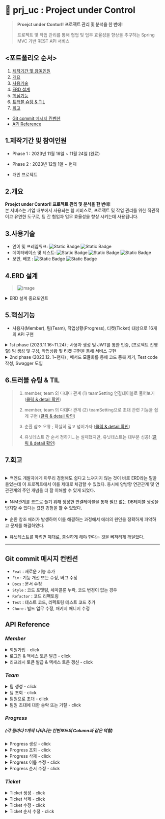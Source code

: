 # :pushpin: prj_uc : Project under Control
> **Proejct under Contorl! 프로젝트 관리 및 분석을 한 번에!**  
> 
> 프로젝트 및 작업 관리를 통해 협업 및 업무 효율성을 향상을 추구하는 Spring MVC 기반 REST API 서비스

## <포트폴리오 순서>
1. [제작기간 및 참여인원](#1제작기간-및-참여인원) 
2. [개요](#2개요)  
3. [사용기술](#3사용기술)  
4. [ERD 설계](#4erd-설계)
5. [핵심기능](#5핵심기능)
6. [트러블 슈팅 & TIL](#6트러블-슈팅--til)
7. [회고](#7회고)
  
- [Git commit 메시지 컨벤션](#Git-commit-메시지-컨벤션)
- [API Reference](#api-reference)
  
## 1.제작기간 및 참여인원
- Phase 1 : 2023년 11월 16일 ~ 11월 24일 (완료)
- Phase 2 : 2023년 12월  1일 ~ 현재
  
- 개인 프로젝트
  
## 2.개요
**Proejct under Contorl! 프로젝트 관리 및 분석을 한 번에!**  
본 서비스는 기업 내부에서 사용되는 웹 서비스로, 프로젝트 및 작업 관리를 위한 직관적이고 유연한 도구로, 팀 간 협업과 업무 효율성을 향상 시키는데 사용됩니다. <br/>
  
## 3.사용기술
- 언어 및 프레임워크: ![Static Badge](https://img.shields.io/badge/Java-17-F58232) ![Static Badge](https://img.shields.io/badge/Spring_boot-3.1.1-6CB52C)<br/>
- 데이터베이스 및 테스트: ![Static Badge](https://img.shields.io/badge/h2-2.1.214-1021FF) ![Static Badge](https://img.shields.io/badge/Spring_Data_JPA-3.1.1-80E96E) ![Static Badge](https://img.shields.io/badge/JUnit-5.9.3-3F9B61)<br/>
- 보안, 배포 : ![Static Badge](https://img.shields.io/badge/Spring_Security-6.1.1-80E96E) ![Static Badge](https://img.shields.io/badge/Gradle-8.1.1-02303A) <br/>
  
## 4.ERD 설계
> ![image](https://github.com/upqnu/prj_uc/assets/101033614/fdcfc301-b0a5-44c2-bd16-2b684f2e277f)
  
<details>
<summary>ERD 설계 중요포인트 </summary>

- Member, Team의 관계는 다수 Member가 다수 Team의 구성원이 될 수 있는 N : M이므로 → <u>TeamSetting 엔티티(중간테이블)</u>를 생성하여 Member, Team과의 연관관계를 N:1, M:1 로 설정  
  
- TeamSetting 엔티티는 enum 타입의 InviteStatus를 설정하여 팀과 관련된 사용자의 권한을 4가지로 설정하는 역할을 수행  
   - INVITING ; 팀을 생성한 사용자에게만 주어짐 (팀장 권한)  
   - RECEIVED ; 팀장이 보낸 팀으로의 초대를 받은 사용자  
   - ACCEPTED ; 초대를 수락하여 팀원이 된 사용자  
   - REFUSED ; 초대를 거절한 사용자  
  
 - 하나의 팀이 하나의 칸반보드를 가질 수 있음.  
   - 따라서 칸반보드는 Team 엔티티의 필드로만 설정 (사실상, 칸반보드 = 팀)  
  
 - 팀을 만드는 사용자가 해당 팀의 팀장이 됨.  
   - 팀장만이 팀에 속하는 진행상황(Progress, 칸반보드에서 column)을 생성할 수 있다  
  
</details>
  
## 5.핵심기능

- 사용자(Member), 팀(Team), 작업상황(Progress), 티켓(Ticket) 대상으로 16개의 API 구현
  
<details>
<summary>1st phase (2023.11.16~11.24) ; 사용자 생성 및 JWT를 통한 인증, (프로젝트 진행할) 팀 생성 및 구성, 작업상황 및 티켓 구현을 통해  서비스 구현</summary>

1. 사용자 회원가입 및 <u>**JWT**를 통한 사용자 인증</u> 구현
    - 사용자 로그인과 동시에 액세스 토큰 발급 후, API 요청 헤더에 담아 사용자 인증
    - 액세스 토큰 유효시간(30분) 만료 시, 토큰 타입을 “refresh”로 입력하여 유효기간이 1주일로 연장된 새로운 액세스 토큰 발급
  
  
2. 팀 생성, 팀원 초대를 통한 팀 구성
    - <u>**팀 생성**</u> ; Team 및 TeamSetting 엔티티를 통해 팀의 정보를 구성
        - Member, Team의 관계는 다수 Member가 다수 Team의 구성원이 될 수 있는 N : M이므로  → TeamSetting 엔티티를 생성하여 Member, Team과의 연관관계를 N : 1, M : 1 로 설정
            - 관계형 데이터베이스에서 Member, Team 테이블은 연결할 TeamSetting 테이블을 엔티티로 생성한다.
        - TeamSetting 엔티티는 enum 타입의 InviteStatus를 설정하여 팀과 관련된 사용자의 권한을 4가지로 설정하는 역할을 수행
            - INVITING ; 팀을 생성한 사용자에게만 주어짐 (팀장 권한)
            - RECEIVED ; 팀장이 보낸 팀으로의 초대를 받은 사용자
            - ACCEPTED ; 초대를 수락하여 팀원이 된 사용자
            - REFUSED ; 초대를 거절한 사용자
        - 팀 생성 과정 중 팀명 등의 기본 정보는 Team 타입으로 저장되지만, 해당 팀의 구성원 정보는 TeamSetting 타입으로 저장됨.  
    - <u>**팀원으로 초대 및 수락/거절**</u> ; TeamSetting의 InviteStatus 필드(enum타입) 값에 따라 팀원을 초대, 초대장 수신, 초대를 수락, 초대를 거절한 팀원의 상태를 구분. 따라서 초대와 관련된 DB테이블을 별도로 만들 필요가 없음.
        - 팀장만이 다른 사용자를 팀원으로 초대할 수 있음
            - TeamSetting에서 InviteStatus.INVITING인 사용자만 초대가 가능하도록 구현
        - 특정 사용자가 특정 팀으로의 초대에 대해 수락 또는 거절
            - TeamSetting에서 InviteStatus.RECEIVED인 사용자만 초대에 대해 수락 또는 거절을 할 수 있음
            - InviteStatus는 수락 시 ACCEPTED, 거절 시 REFUSED로 변경됨
        - (본 프로젝트는 REST API 구현하므로, InviteStatus에 따라 초대와 관련된 액션을 구현하는 것은 프런트엔드에서 처리 가능)
  
  
3. 진행상황(Progress) / 티켓 (Ticket) ; 생성, 조회, 수정, 삭제
    - 팀 내부에 생성할 수 있는 진행상황(Progress)는 칸반보드에서 column과 같은 역할
    - 진행상황 내부에 생성할 수 있는 티켓(Ticket)은 칸반보드에서의 개별작업과 같은 역할
    - 진행상황/티켓 생성과 동시에 순서가 정해지며, 순서는 변경이 가능
  
  
4. 서버 구동과 동시에 dummy data 생성
    - ApplicationRunner 인터페이스를 구현한 DummyDataLoader 클래스, dummy로 생성되어야 할 객체의 정보들을 입력한 DummyDataService 클래스를 통해 Member, Team, TeamSetting, Progress, Ticket의 dummy data가 각각 20, 4, 15, 2, 5개가 서버 구동과 동시에 생성됨
</details>

<details>
<summary>2nd phase (2023.12. 1~현재) ; 메서드 모듈화를 통해 코드 중복 제거, Test code 작성, Swagger 도입</summary>
  
1. 메서드 모듈화를 통해 코드 중복 제거  
    - 1st phase에서 진행상황(Progress), 티켓(Ticket)의 Service 클래스에 작성된 메서드들은 내부에는 많은 중복이 존재. 이를 별도의 메서드로 작성하여 중복 제거.  
        - 중복되는 로직 : (1) 팀, 진행상황, 티켓의 존재 여부 (2) 로그인한 사용자의 팀내에서의 역할  
        - 중복 로직을 별도의 메서드로 작성하여 제거  
    - 개선 결과 : 총 9개의 비즈니스 로직 담당 메서드 별 최소 5라인, 최대 13라인의 코드 감소 및 가독성 개선  
</details>
  
## 6.트러블 슈팅 & TIL
> 
> 1. member, team 의 다대다 관계 (1) teamSetting 연결테이블로 풀어보기 (<a href="https://github.com/upqnu/prj_uc/wiki/member,%20team%20%EC%9D%98%20%EB%8B%A4%EB%8C%80%EB%8B%A4%20%EA%B4%80%EA%B3%84%20(1)%20teamSetting%20%EC%97%B0%EA%B2%B0%ED%85%8C%EC%9D%B4%EB%B8%94%EB%A1%9C%20%ED%92%80%EC%96%B4%EB%B3%B4%EA%B8%B0">클릭 & detail 확인</a>)
> 
> 2. member, team 의 다대다 관계 (2) teamSetting으로 초대 관련 기능을 쉽게 구현 (<a href="https://github.com/upqnu/prj_uc/wiki/member,%20team%20%EC%9D%98%20%EB%8B%A4%EB%8C%80%EB%8B%A4%20%EA%B4%80%EA%B3%84%20(2)%20teamSetting%EC%9C%BC%EB%A1%9C%20%EC%B4%88%EB%8C%80%20%EA%B4%80%EB%A0%A8%20%EA%B8%B0%EB%8A%A5%EC%9D%84%20%EC%89%BD%EA%B2%8C%20%EA%B5%AC%ED%98%84">클릭 & detail 확인</a>)
> 
> 3. 순환 참조 오류 ; 확실히 짚고 넘어가자 (<a href="https://github.com/upqnu/prj_uc/wiki/%EC%88%9C%ED%99%98%20%EC%B0%B8%EC%A1%B0%20%EC%98%A4%EB%A5%98%20;%20%ED%99%95%EC%8B%A4%ED%9E%88%20%EC%A7%9A%EA%B3%A0%20%EB%84%98%EC%96%B4%EA%B0%80%EC%9E%90%20(@JsonManagedReference,%20@JsonBackReference)">클릭 & detail 확인</a>)
>
> 4. 유닛테스트 간 순서 정하기…는 실패했지만, 유닛테스트는 대부분 성공! (<a href="https://github.com/upqnu/prj_uc/wiki/%EC%9C%A0%EB%8B%9B%ED%85%8C%EC%8A%A4%ED%8A%B8%20%EA%B0%84%20%EC%88%9C%EC%84%9C%20%EC%A0%95%ED%95%98%EA%B8%B0%E2%80%A6%EB%8A%94%20%EC%8B%A4%ED%8C%A8%ED%96%88%EC%A7%80%EB%A7%8C,%20%EC%9C%A0%EB%8B%9B%ED%85%8C%EC%8A%A4%ED%8A%B8%EB%8A%94%20%EB%8C%80%EB%B6%80%EB%B6%84%20%EC%84%B1%EA%B3%B5!">클릭 & detail 확인</a>)
  
## 7.회고
  <br>
<details>
<summary>백엔드 개발자에게 아무리 경험해도 쉽다고 느껴지지 않는 것이 바로 ERD라는 말을 들었는데 이 프로젝트에서 이를 제대로 체감할 수 있었다. 동시에 양방향 연관관계 및 연관관계의 주인 개념을 더 잘 이해할 수 있게 되었다.</summary>

- 프로젝트에서는 다수의 멤버가 다수의 팀에서 팀원이 될 수 있다. Member와 Team은 N : M 이므로 중간에 연결테이블을 만들어야 했는데 어떤 성격을 가진 연결테이블인지 정의하기가 어려웠다.
- TeamSetting이라는 중간테이블을 만들었다. Member, Team과 각각 양방향 참조하는 관계인데 여기에서 연관관계의 주인을 착각하여 mappedBy라는 속성을 잘못 설정하게 되었다. 곧 이를 감지하고 코드를 수정했지만, 양방향 연관관계에 대해서 학습이 필요하다는 생각이 들었다.
- 구글링을 통해 다음과 같이 명확히 이해할 수 있었다.
    - 연관관계의 주인은 테이블에 외래 키가 있는 곳으로 N:1에서 N쪽이라고 보면 된다.
    - 주인이 아니라면 `mappedBy 속성`을 사용해서 속성의 값으로 연관관계의 주인을 지정한다.
    - mappedBy의 뜻을 “나는 내 연관관계의 주인의 [~~~] 필드에 해당해!”로 해석한다면 이해가 어렵지 않다.
    - mappedBy 속성에 들어올 이름은, **연관관계 주인의 해당 속성의 필드명과 일치**해야 한다!
  
- (위 트러블 슈팅 1번 참고)
</details>
  <br>
<details>
<summary>N:M관계를 코드로 풀기 위해 생성한 연결테이블을 통해 필요 없는 DB테이블 생성을 방지할 수 있다는 값진 경험을 할 수 있었다.</summary>

- N:M 관계를 코드로 구현하기 위해 생성한 연결테이블인 TeamSetting이 연결 용도 외에 다른 역할을 하게 만들고 싶었다. 동시에 팀을 생성한 사용자가 다른 사용자를 팀원으로 초대하고, 초대받은 사용자는 이를 수락 또는 거절하는 기능을 구현하는 방향을 잡지 못하고 있었다.
- “TeamSetting”을 초대와 연관지어 사용해야겠다는 생각은 쉽게 떠올랐으나 코드 작성방향이 떠오르지 않아 1일 정도를 온전히 구글링 및 활용방안 구상에 사용했다.
- 초대는 발송 및 수신확인할 때만 사용되는 성질이 있기에, 초대(invitation) 테이블을 생성하는 것은 DB를 낭비하는 것으로 느꼈다. 대신 초대와 관련된 행위가 사용자의 어떤 ‘상태(status)’와 연관된다면 초대 테이블을 생성하지 않고도 구현이 가능하다는 판단을 하게 되었다.
- 몇 시간을 더 투자한 끝에 TeamSetting의 필드에 enum 타입의 InviteStatus를 4가지로 구분하는 것으로 코드를 작성할 수 있었다.
    - INVITING ; 팀을 생성한 사용자만 초대를 할 수 있다
    - RECEIVED ; 초대를 수신만 한 상태는 아직 팀원이 아니다
    - ACCEPTED ; 초대를 수락하면 팀원이 된다
    - REFUSED ; 초대를 거절하면 팀원이 아니다
- 특정 사용자가 특정 팀에서 어떤 역할을 하는지는 반드시 저장되어야 하는 정보이다. TeamSetting 클래스는 이를 저장하면서 초대와 관련된 상태를 지정하는 역할을 한다.
    ```json
    {
    	teamSettingId : 2,
    	teamId : 3,
    	memberId : 7,
    	InviteStatus : RECEIVED
    }
    
    /* 
    위 코드의 해석) “memberId 7번 사용자는 teamId 3번 팀에 대해서 ; 
    팀원으로 초대를 받았으나 아직 승낙이나 거절을 하지 않았다. 따라서 현재 아직 팀원이 아니다.”
    */
    ```
  
- 위와 같은 정보는 Member 테이블에도 저장할 수 있지만, Member 테이블에는 사용자의 기본적인 정보만 저장하고 - 자신과 관련된 팀들에 대한 정보는 TeamSetting 테이블에 저장하는 것이 더 효율적이라는 판단을 하게 되었다.
    - 이 프로젝트에서 Team은 하나의 프로젝트와 동일한 개념이며 / 프로젝트 운영을 위해 각 작업(Ticket)이 어떤 진행상황(Progress, 칸반보드에서 상태column 역할)에 속해있는지 설정하는 기능의 권한을 TeamSetting 을 통해 구현하려고 하였다.
    - 예를 들어, teamId 1번 팀의 작업 내용의 추가와 변경은 TeamSetting 테이블에서 [ teamId = 1 ]과 [ InviteStatus = INVITING 또는 ACCEPTED ]를 동시에 만족하는 경우에만 가능하게 할 수 있다.
- 위와 같이 구현하게 되면 단지 초대장의 내용, 초대에 대한 승락 또는 거절 여부만 저장하게 될 가능성이 높은 초대 테이블을 생성하지 않을 수 있다고 최종 결론짓게 되었다.
  
- (위 트러블 슈팅 2번 참고)
</details>
  <br>
<details>
<summary>순환 참조 에러가 발생하여 이를 해결하는 과정에서 에러의 원인을 정확하게 파악하고 문제를 해결하였다.</summary>

- 순환 참조 에러는 N:M 양방향 연관관계를 맺고 있는 Member, Team 엔티티와 이들 사이의 연결테이블인 TeamSetting 엔티티의 관계에서 발생할 수 있다.
- 각각의 객체를 조회할 때 연관된 두 엔티티 간의 무한 ‘직렬화’가 발행하여 무한 참조로 인한 Stack overflow가 발생하는 것이다.
- 따라서 부모인 Member, Team 내의 teamSettingList 필드에 @JsonManagedReference를 선언. 그러면 이 애너테이션이 지정된 Member, Team 엔티티는 JSON으로 직렬화될 때 참조된 TeamSetting엔티티까지 포함하여 직렬화.
- 또한 자식은 TeamSetting 내의 Member member, Team team 필드에 @JsonBackReference를 선언. 이 애너테이션이 지정된 TeamSetting 엔티티는 JSON으로 직렬화되지 않는다.
  
- (위 트러블 슈팅 3번 참고)
</details>
<br>
<details>
<summary>유닛테스트를 하려면 제대로, 충실하게 해야 한다는 것을 뼈저리게 깨달았다.</summary>

- "JUnit 테스트는 각각 독립적으로 실행됨. 각 테스트 메서드는 다른 테스트 메서드와 공유되는 상태를 가지지 않으며, 각 테스트 메서드 실행 전후로 테스트 환경은 초기화됨!"
- 위와 같은 JUnit 테스트의 기본을 망각하고, 테스트 메서드에서 생성되는 객체를 다른 테스트 메서드에 사용하기 위해서 `@Order` , `@BeforeEach`를 사용하려고 시도했음. 당연히 실패!
- 이에 테스트를 실행하기 위한 조건(given)을 테스트 클래스 내 별도의 메서드를 사용하여 작성하였음.
- 결론적으로 TeamController의 테스트 메서드의 대부분을 작성하여 그 결과는 성공이었음. 기본을 망각하다가 1주일 이상의 시간을 허비함. 시간을 아끼자!
  
- (위 트러블 슈팅 4번 참고)
</details>
  
---
  
## Git commit 메시지 컨벤션
- `Feat` : 새로운 기능 추가
- `Fix` : 기능 개선 또는 수정, 버그 수정
- `Docs` : 문서 수정
- `Style` : 코드 포맷팅, 세미콜론 누락, 코드 변경이 없는 경우
- `Refactor` : 코드 리펙토링
- `Test` : 테스트 코드, 리펙토링 테스트 코드 추가
- `Chore` : 빌드 업무 수정, 패키지 매니저 수정
  
## API Reference
### _Member_
<details>
<summary>회원가입 - click</summary>

#### Request
```javascript
  POST /api/members/sign-up
```
```http
Content-Type: application/json

{
    "name": "tester1",
    "password": "asdf1234",
    "email": "tester1@email.com",
    "authority": "ROLE_MEMBER"
}
```
#### Response
```http
HTTP/1.1 201
Content-Type: application/json

{
    "memberInfo": null,
    "status": 201,
    "message": "성공적으로 회원가입 되셨습니다."
}
```
</details>
<details>
<summary>로그인 & 액세스 토큰 발급 - click</summary>

#### Request
```javascript
  POST /api/members/sign-in
```
```http
Content-Type: application/json

{
    "name": "tester1",
    "password": "asdf1234"
}
```

#### Response
```http
    HTTP/1.1 200
    Content-Type: application/json

{
    "accessToken": "eyJhbGciOiJIUzI1NiJ9.eyJzdWIiOiJ0ZXN0ZXIxIiwiZXhwIjoxNzAwMzI5NTI4LCJpYXQiOjE3MDAzMjc3MjgsImF1dGhvcml0aWVzIjoiUk9MRV9NRU1CRVIiLCJuYW1lIjoidGVzdGVyMSJ9.gBERUQJ9zGkJcWdxehqw9MXCY7hRTR98CeXJZpsgvRU"
}
```
</details>
<details>
<summary>리프레시 토큰 발급 & 액세스 토큰 갱신 - click </summary>

#### Request
```javascript
  POST /api/members/refresh
```
```http
Content-Type: application/json

{
    "refreshToken": "eyJhbGciOiJIUzI1NiJ9.eyJzdWIiOiJ0ZXN0ZXIxIiwiZXhwIjoxNzAwMzExNzM4LCJpYXQiOjE3MDAzMDk5MzgsIm5hbWUiOiJ0ZXN0ZXIxIiwiYXV0aG9yaXRpZXMiOiJST0xFX01FTUJFUiJ9.XRxWNeFYMBq9_CDO2qVm_zRpC4-Uem2ytpSBt0GJVsM"
}
```

#### Response
```http
    HTTP/1.1 200
    Content-Type: application/json

{
    "accessToken": "eyJhbGciOiJIUzI1NiJ9.eyJzdWIiOiJ0ZXN0ZXIxIiwiZXhwIjoxNzAwMzExNzk1LCJpYXQiOjE3MDAzMDk5OTUsIm5hbWUiOiJ0ZXN0ZXIxIiwiYXV0aG9yaXRpZXMiOiJST0xFX01FTUJFUiJ9.olSJWEcCp0OQp8PAQmfoKFIYJeLIwfWv0Ox8F4LEis8"
}
```
</details>

### _Team_
<details>
<summary>팀 생성 - click </summary>

#### Request
```javascript
  POST /api/teams/create
```
```http
Content-Type: application/json

{
    "name": "first_team",
    "kanban": "first_kanban"
}
```

#### Response
```http
    HTTP/1.1 201
    Content-Type: application/json

{
    "status": 201,
    "message": "팀 first_team이 성공적으로 생성되었습니다."
}
```
</details>
<details>
<summary>팀 조회 - click </summary>

#### Request
```javascript
  GET /api/teams/{teamId}
```

| Path | Type   | Description             |
|:-----|:-------|:------------------------|
| `id` | `Long` | **Required**. Team's ID |

#### Response
```http
    HTTP/1.1 200
    Content-Type: application/json

{
    "createdAt": "2023-11-23T16:59:31.259798",
    "updatedAt": "2023-11-23T16:59:31.259798",
    "id": 1,
    "inviteStatus": "INVITING"
}
```
</details>
<details>
<summary>팀원으로 초대 - click </summary>

#### Request
```javascript
  POST /api/teams/{teamId}/invite
```

| Path | Type   | Description             |
|:-----|:-------|:------------------------|
| `id` | `Long` | **Required**. Team's ID |

Query Parameter

| Key               | Value type  | Value Description           |
|:------------------|:------------|:----------------------------|
| invitedMemberName | `String`    | **Required**. Member's name |


#### Response
```http
    HTTP/1.1 200
    Content-Type: text/plain;charset=UTF-8

    "member13님을 성공적으로 초대하였습니다."

```
</details>
<details>
<summary>팀원 초대에 대한 승락 또는 거절 - click </summary>

#### Request
```javascript
  POST /api/teams/{teamId}/invitation/{inviteeId}
```

| Path | Type   | Description             |
|:-----|:-------|:------------------------|
| `id` | `Long` | **Required**. Team's ID |

| Path | Type   | Description                       |
|:-----|:-------|:----------------------------------|
| `id` | `Long` | **Required**. Invited Member's ID |

Query Parameter

| Key    | Value type | Value Description           |
|:-------|:-----------|:----------------------------|
| accept | `boolean`  | **Required**. true or false |


#### Response
```http
    HTTP/1.1 200
    Content-Type: text/plain;charset=UTF-8

    "팀원 초대를 수락하셨습니다." or "팀원 초대를 거절하셨습니다."

```
</details>

### _Progress_
##### (각 팀마다 1개씩 나타나는 칸반보드의 Column과 같은 역할)

<details>
<summary>Progress 생성 - click </summary>

#### Request
```javascript
  POST /api/teams/{teamId}/progresses/create
```

| Path | Type   | Description             |
|:-----|:-------|:------------------------|
| `id` | `Long` | **Required**. Team's ID |

```http
Content-Type: application/json

{
    "name": "ToDo"
}
```

#### Response
```http
    HTTP/1.1 201
    Content-Type: application/json

{
    "status": 201,
    "message": "<ToDo2> 진행상황이 생성되었습니다."
}
```
</details>
<details>
<summary>Progress 조회 - click </summary>

#### Request
```javascript
  GET /api/teams/{teamId}/progresses/{progressId}
```

| Path | Type   | Description             |
|:-----|:-------|:------------------------|
| `id` | `Long` | **Required**. Team's ID |


| Path | Type   | Description                |
|:-----|:-------|:---------------------------|
| `id` | `Long` | **Required**. Progress' ID |

#### Response
```http
    HTTP/1.1 200
    Content-Type: application/json

{
    "createdAt": "2023-11-23T17:00:42.005935",
    "updatedAt": "2023-11-23T17:00:42.005935",
    "id": 1,
    "name": "QA",
    "numbering": 1,
    "team": {
        "createdAt": "2023-11-23T16:59:31.281974",
        "updatedAt": "2023-11-23T16:59:31.281974",
        "id": 1,
        "name": "team1",
        "kanban": "kanban1",
        "teamSettingList": [
            {
                "createdAt": "2023-11-23T16:59:31.259798",
                "updatedAt": "2023-11-23T16:59:31.259798",
                "id": 1,
                "inviteStatus": "INVITING"
            },
            {
                "createdAt": "2023-11-23T16:59:31.287628",
                "updatedAt": "2023-11-23T16:59:31.287628",
                "id": 5,
                "inviteStatus": "ACCEPTED"
            },
            {
                "createdAt": "2023-11-23T16:59:31.288001",
                "updatedAt": "2023-11-23T16:59:31.288001",
                "id": 6,
                "inviteStatus": "ACCEPTED"
            },
            {
                "createdAt": "2023-11-23T16:59:31.288853",
                "updatedAt": "2023-11-23T16:59:31.288853",
                "id": 7,
                "inviteStatus": "RECEIVED"
            },
            {
                "createdAt": "2023-11-23T16:59:31.289587",
                "updatedAt": "2023-11-23T16:59:31.289587",
                "id": 8,
                "inviteStatus": "REFUSED"
            }
        ]
    },
    "ticketList": [
        {
            "createdAt": "2023-11-23T17:01:51.900568",
            "updatedAt": "2023-11-23T17:01:51.900568",
            "id": 1,
            "title": "eee",
            "numbering": 1,
            "tag": "frontend",
            "personHour": 2.0,
            "dueDate": "2023-11-25T15:30:00",
            "memberId": 1
        }
    ]
}
```
</details>
<details>
<summary>Progress 삭제 - click </summary>

#### Request
```javascript
  DELETE /api/teams/{teamId}/progresses/{progressId}
```

| Path | Type   | Description             |
|:-----|:-------|:------------------------|
| `id` | `Long` | **Required**. Team's ID |

| Path | Type   | Description                |
|:-----|:-------|:---------------------------|
| `id` | `Long` | **Required**. Progress' ID |

#### Response
```http
    HTTP/1.1 200
    Content-Type: application/json

{
    "message": "진행상황 삭제가 완료되었습니다."
}
```
</details>
<details>
<summary>Progress 이름 수정 - click </summary>

#### Request
```javascript
  PUT /api/teams/{teamId}/progresses/{progressId}
```

| Path | Type   | Description             |
|:-----|:-------|:------------------------|
| `id` | `Long` | **Required**. Team's ID |

| Path | Type   | Description                |
|:-----|:-------|:---------------------------|
| `id` | `Long` | **Required**. Progress' ID |

```http
Content-Type: application/json

{
    "name": "Done"
}
```

#### Response
```http
    HTTP/1.1 200
    Content-Type: application/json

{
    "createdAt": "2023-11-22T16:51:05.203452",
    "updatedAt": "2023-11-22T16:51:46.012338",
    "id": 1,
    "name": "Done",
    "numbering": 1,
    "team": {
        "createdAt": "2023-11-22T16:50:14.573725",
        "updatedAt": "2023-11-22T16:50:14.573725",
        "id": 1,
        "name": "team1",
        "kanban": "kanban1",
        "teamSettingList": [
            {
                "createdAt": "2023-11-22T16:50:14.548695",
                "updatedAt": "2023-11-22T16:50:14.548695",
                "id": 1,
                "inviteStatus": "INVITING"
            },
            {
                "createdAt": "2023-11-22T16:50:14.578702",
                "updatedAt": "2023-11-22T16:50:14.578702",
                "id": 5,
                "inviteStatus": "ACCEPTED"
            },
            {
                "createdAt": "2023-11-22T16:50:14.579095",
                "updatedAt": "2023-11-22T16:50:14.579095",
                "id": 6,
                "inviteStatus": "ACCEPTED"
            },
            {
                "createdAt": "2023-11-22T16:50:14.579905",
                "updatedAt": "2023-11-22T16:50:14.579905",
                "id": 7,
                "inviteStatus": "RECEIVED"
            },
            {
                "createdAt": "2023-11-22T16:50:14.580602",
                "updatedAt": "2023-11-22T16:50:14.580602",
                "id": 8,
                "inviteStatus": "REFUSED"
            }
        ]
    },
    "ticketList": []
}
```
</details>
<details>
<summary>Progress 순서 수정 - click </summary>

#### Request
```javascript
  PATCH /api/teams/{teamId}/progresses/{progressId}
```

| Path | Type   | Description             |
|:-----|:-------|:------------------------|
| `id` | `Long` | **Required**. Team's ID |

| Path | Type   | Description                |
|:-----|:-------|:---------------------------|
| `id` | `Long` | **Required**. Progress' ID |

```http
Content-Type: application/json

{
    "numbering": "3"
}
```

#### Response
```http
    HTTP/1.1 200
    Content-Type: application/json

{
    "createdAt": "2023-11-22T20:12:10.813278",
    "updatedAt": "2023-11-22T20:14:44.100813",
    "id": 1,
    "name": "A",
    "numbering": 3,
    "team": {
        "createdAt": "2023-11-22T20:11:17.494867",
        "updatedAt": "2023-11-22T20:11:17.494867",
        "id": 1,
        "name": "team1",
        "kanban": "kanban1",
        "teamSettingList": [
            {
                "createdAt": "2023-11-22T20:11:17.470488",
                "updatedAt": "2023-11-22T20:11:17.470488",
                "id": 1,
                "inviteStatus": "INVITING"
            },
            {
                "createdAt": "2023-11-22T20:11:17.499473",
                "updatedAt": "2023-11-22T20:11:17.499473",
                "id": 5,
                "inviteStatus": "ACCEPTED"
            },
            {
                "createdAt": "2023-11-22T20:11:17.499835",
                "updatedAt": "2023-11-22T20:11:17.499835",
                "id": 6,
                "inviteStatus": "ACCEPTED"
            },
            {
                "createdAt": "2023-11-22T20:11:17.500566",
                "updatedAt": "2023-11-22T20:11:17.500566",
                "id": 7,
                "inviteStatus": "RECEIVED"
            },
            {
                "createdAt": "2023-11-22T20:11:17.501191",
                "updatedAt": "2023-11-22T20:11:17.501191",
                "id": 8,
                "inviteStatus": "REFUSED"
            }
        ]
    },
    "ticketList": []
}
```
</details>

### _Ticket_
<details>
<summary>Ticket 생성 - click </summary>

#### Request
```javascript
  POST /api/teams/{teamId}/progresses/{progressId}/tickets/create
```

| Path | Type   | Description             |
|:-----|:-------|:------------------------|
| `id` | `Long` | **Required**. Team's ID |

| Path | Type   | Description                |
|:-----|:-------|:---------------------------|
| `id` | `Long` | **Required**. Progress' ID |

| Path | Type   | Description               |
|:-----|:-------|:--------------------------|
| `id` | `Long` | **Required**. Ticket's ID |

```http
Content-Type: application/json

{
    "title": "VoC",
    "tag": "PM",
    "personHour": 2,
    "dueDate": "2023-11-23T17:30:00"
}
```

#### Response
```http
    HTTP/1.1 201
    Content-Type: application/json

{
    "status": 201,
    "message": "<VoC> 티켓이 생성되었습니다."
}
```
</details>
<details>
<summary>Ticket 삭제 - click </summary>

#### Request
```javascript
  DELETE /api/teams/{teamId}/progresses/{progressId}/tickets/{ticketId}
```

| Path | Type   | Description             |
|:-----|:-------|:------------------------|
| `id` | `Long` | **Required**. Team's ID |

| Path | Type   | Description                |
|:-----|:-------|:---------------------------|
| `id` | `Long` | **Required**. Progress' ID |

| Path | Type   | Description               |
|:-----|:-------|:--------------------------|
| `id` | `Long` | **Required**. Ticket's ID |

#### Response
```http
    HTTP/1.1 200
    Content-Type: application/json

{
    "message": "티켓 삭제가 완료되었습니다."
}
```
</details>
<details>
<summary>Ticket 수정 - click </summary>

#### Request
```javascript
  PUT /api/teams/{teamId}/progresses/{progressId}/tickets/{ticketId}
```

| Path | Type   | Description             |
|:-----|:-------|:------------------------|
| `id` | `Long` | **Required**. Team's ID |

| Path | Type   | Description                |
|:-----|:-------|:---------------------------|
| `id` | `Long` | **Required**. Progress' ID |

| Path | Type   | Description               |
|:-----|:-------|:--------------------------|
| `id` | `Long` | **Required**. Ticket's ID |

```http
Content-Type: application/json

{
    "title": "fff",
    "tag": "frontend",
    "personHour": 5,
    "dueDate": "2023-11-25T15:30:00",
    "memberId": 6
}
```

#### Response
```http
    HTTP/1.1 200
    Content-Type: application/json

{
    "createdAt": "2023-11-23T18:52:23.713056",
    "updatedAt": "2023-11-23T18:53:42.684485",
    "id": 1,
    "title": "fff",
    "numbering": 1,
    "tag": "frontend",
    "personHour": 5.0,
    "dueDate": "2023-11-25T15:30:00",
    "memberId": 6
}
```
</details>
<details>
<summary>Ticket 순서 수정 - click </summary>

#### Request
```javascript
  PATCH /api/teams/{teamId}/progresses/{progressId}/tickets/{ticketId}
```

| Path | Type   | Description             |
|:-----|:-------|:------------------------|
| `id` | `Long` | **Required**. Team's ID |

| Path | Type   | Description                |
|:-----|:-------|:---------------------------|
| `id` | `Long` | **Required**. Progress' ID |

| Path | Type   | Description               |
|:-----|:-------|:--------------------------|
| `id` | `Long` | **Required**. Ticket's ID |

```http
Content-Type: application/json

{
    "progressNum": 2,
    "ticketNum": 2
}
```

#### Response
```http
    HTTP/1.1 200
    Content-Type: application/json

{
    "createdAt": "2023-11-24T16:33:48.575983",
    "updatedAt": "2023-11-24T16:33:48.575983",
    "id": 2,
    "title": "ticket_b",
    "numbering": 2,
    "tag": "b",
    "personHour": 1.0,
    "dueDate": "2023-11-30T10:30:00",
    "memberId": 1
}
```
</details>
  


